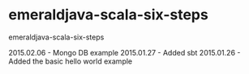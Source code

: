 # emeraldjava-scala-six-steps
emeraldjava-scala-six-steps

2015.02.06 - Mongo DB example
2015.01.27 - Added sbt
2015.01.26 - Added the basic hello world example